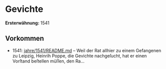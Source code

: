 # Gevichte

**Ersterwähnung:** 1541

## Vorkommen
- 1541: [jahre/1541/README.md](../jahre/1541/README.md) – Weil der Rat allhier zu einem Gefangenen zu Leipzig,
Heinrih Poppe, die Gevichte nachgeſucht, hat er einen
Vorſtand beſtellen müſſen, den Ra...
